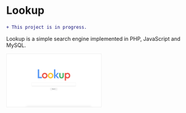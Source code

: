 # Lookup

```diff
+ This project is in progress.
```

Lookup is a simple search engine implemented in PHP, JavaScript and MySQL.

<img src="assets/images/screen.png" style="border: 1px solid #eee; width:50%; max-width:300px">

